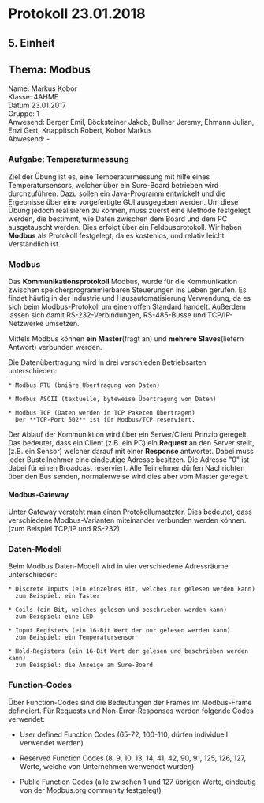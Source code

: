 # Protokoll 23.01.2018

## 5. Einheit
## Thema: Modbus

Name: Markus Kobor  <br>
Klasse: 4AHME  <br>
Datum 23.01.2017  <br>
Gruppe: 1  <br>
Anwesend: Berger Emil, Böcksteiner Jakob, Bullner Jeremy, Ehmann Julian, Enzi Gert, Knappitsch Robert, Kobor Markus  <br>
Abwesend: -  <br>

### Aufgabe: Temperaturmessung

Ziel der Übung ist es, eine Temperaturmessung mit hilfe eines Temperatursensors, welcher über ein Sure-Board betrieben wird durchzuführen. Dazu sollen ein Java-Programm entwickelt und die Ergebnisse über eine vorgefertigte GUI ausgegeben werden.
Um diese Übung jedoch realisieren zu können, muss zuerst eine Methode festgelegt werden, die bestimmt, wie Daten zwischen dem Board und dem PC ausgetauscht werden.
Dies erfolgt über ein Feldbusprotokoll.
Wir haben **Modbus** als Protokoll festgelegt, da es kostenlos, und relativ leicht Verständlich ist.

### Modbus

Das **Kommunikationsprotokoll** Modbus, wurde für die Kommunikation zwischen speicherprogrammierbaren Steuerungen ins Leben gerufen.
Es findet häufig in der Industrie und Hausautomatisierung Verwendung, da es sich beim Modbus-Protokoll um einen offen Standard handelt. Außerdem lassen sich damit RS-232-Verbindungen, RS-485-Busse und TCP/IP-Netzwerke umsetzen.


Mittels Modbus können **ein Master**(fragt an) und **mehrere Slaves**(liefern Antwort) verbunden werden.

 Die Datenübertragung wird in drei verschieden Betriebsarten unterschieden:

    * Modbus RTU (bniäre Übertragung von Daten)
    
    * Modbus ASCII (textuelle, byteweise Übertragung von Daten)
   
    * Modbus TCP (Daten werden in TCP Paketen übertragen)
      Der **TCP-Port 502** ist für Modbus/TCP reserviert.
    
Der Ablauf der Kommuniktion wird über ein Server/Client Prinzip geregelt. Das bedeutet, dass ein Client (z.B. ein PC) ein **Request** an den Server stellt, (z.B. ein Sensor) welcher darauf mit einer **Response** antwortet.
Dabei muss jeder Busteilnehmer eine eindeutige Adresse besitzen. Die Adresse "0" ist dabei für einen Broadcast reserviert.
Alle Teilnehmer dürfen Nachrichten über den Bus senden, normalerweise wird dies aber vom Master geregelt.

#### Modbus-Gateway

Unter Gateway versteht man einen Protokollumsetzter. Dies bedeutet, dass verschiedene Modbus-Varianten miteinander verbunden werden können. (zum Beispiel TCP/IP und RS-232)

### Daten-Modell

 Beim Modbus Daten-Modell wird in vier verschiedene Adressräume unterschieden:

    * Discrete Inputs (ein einzelnes Bit, welches nur gelesen werden kann)
      zum Beispiel: ein Taster
      
    * Coils (ein Bit, welches gelesen und beschrieben werden kann)
      zum Beispiel: eine LED
      
    * Input Registers (ein 16-Bit Wert der nur gelesen werden kann)
      zum Beispiel: ein Temperatursensor
    
    * Hold-Registers (ein 16-Bit Wert der gelesen und beschrieben werden kann)
      zum Beispiel: die Anzeige am Sure-Board
      

### Function-Codes

Über Function-Codes sind die Bedeutungen der Frames im Modbus-Frame defineiert.
Für Requests und Non-Error-Responses werden folgende Codes verwendet:


   * User defined Function Codes (65-72, 100-110, dürfen individuell verwendet werden)
    
   * Reserved Function Codes (8, 9, 10, 13, 14, 41, 42, 90, 91, 125, 126, 127, Werte, welche von Unternehmen werwendet wurden)
   
   * Public Function Codes (alle zwischen 1 und 127 übrigen Werte, eindeutig von der Modbus.org community festgelegt)
